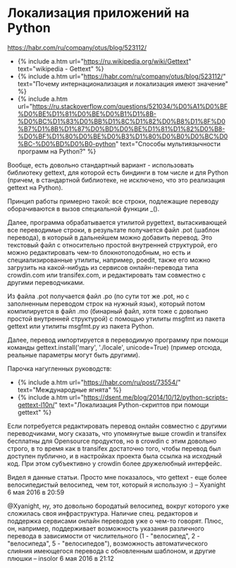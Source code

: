 # Локализация приложений на Python

https://habr.com/ru/company/otus/blog/523112/

- {% include a.htm url="https://ru.wikipedia.org/wiki/Gettext" text="wikipedia - Gettext" %}
- {% include a.htm url="https://habr.com/ru/company/otus/blog/523112/" text="Почему интернационализация и локализация имеют значение" %}
- {% include a.htm url="https://ru.stackoverflow.com/questions/521034/%D0%A1%D0%BF%D0%BE%D1%81%D0%BE%D0%B1%D1%8B-%D0%BC%D1%83%D0%BB%D1%8C%D1%82%D0%B8%D1%8F%D0%B7%D1%8B%D1%87%D0%BD%D0%BE%D1%81%D1%82%D0%B8-%D0%BF%D1%80%D0%BE%D0%B3%D1%80%D0%B0%D0%BC%D0%BC-%D0%BD%D0%B0-python" text="Способы мультиязычности программ на Python?" %}


Вообще, есть довольно стандартный вариант - использовать библиотеку gettext, для которой есть биндинги в том числе и для Python (причем, в стандартной библиотеке, не исключено, что это реализация gettext на Python).

Принцип работы примерно такой: все строки, подлежащие переводу оборачиваются в вызов специальной функции _().

Далее, программа обрабатывается утилитой pygettext, вытаскивающей все переводимые строки, в результате получается файл .pot (шаблон перевода), в который в дальнейшем можно добавить перевод. Это текстовый файл с относительно простой внутренней структурой, его можно редактировать чем-то блокнотоподобным, но есть и специализированные утилиты, например, poedit, также его можно загрузить на какой-нибудь из сервисов онлайн-перевода типа crowdin.com или transifex.com, и редактировать там совместно с другими переводчиками.

Из файла .pot получается файл .po (по сути тот же .pot, но с заполненным переводом строк на нужный язык), который потом компилируется в файл .mo (бинарный файл, хотя тоже с довольно простой внутренней структурой) с помощью утилиты msgfmt из пакета gettext или утилиты msgfmt.py из пакета Python.

Далее, перевод импортируется в переводимую программу при помощи команды gettext.install('mary', './locale', unicode=True) (пример отсюда, реальные параметры могут быть другими).

Парочка нагугленных руководств:

- {% include a.htm url="https://habr.com/ru/post/73554/" text="Международные ягнята" %}
- {% include a.htm url="https://dsent.me/blog/2014/10/12/python-scripts-gettext-l10n/" text="Локализация Python-скриптов при помощи gettext" %}

Если потребуется редактировать перевод онлайн совместно с другими переводчиками, могу сказать, что упомянутые выше crowdin и transifex бесплатны для Opensource продуктов, но в crowdin с этим довольно строго, в то время как в transifex достаточно того, чтобы перевод был доступен публично, и в настройках проекта была ссылка на исходный код. При этом субъективно у crowdin более дружелюбный интерфейс.


Видел я данные статьи. Просто мне показалось, что gettext - еще более велосипедистый велосипед, чем тот, который я использую :) – 
Xyanight
6 мая 2016 в 20:59


@Xyanight, ну, это довольно бородатый велосипед, вокруг которого уже сложилась своя инфраструктура. Наличие спец. редакторов и поддержка сервисами онлайн переводов уже о чем-то говорят. Плюс, он, например, поддерживает возможность указания различного перевода в зависимости от числительного (1 - "велосипед", 2 - "велосипеда", 5 - "велосипедов"), возможность автоматического слияния имеющегося перевода с обновленным шаблоном, и другие плюшки – 
insolor
6 мая 2016 в 21:12 
